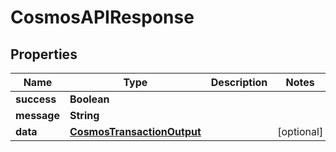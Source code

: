 

# CosmosAPIResponse


## Properties

| Name | Type | Description | Notes |
|------------ | ------------- | ------------- | -------------|
|**success** | **Boolean** |  |  |
|**message** | **String** |  |  |
|**data** | [**CosmosTransactionOutput**](CosmosTransactionOutput.md) |  |  [optional] |



